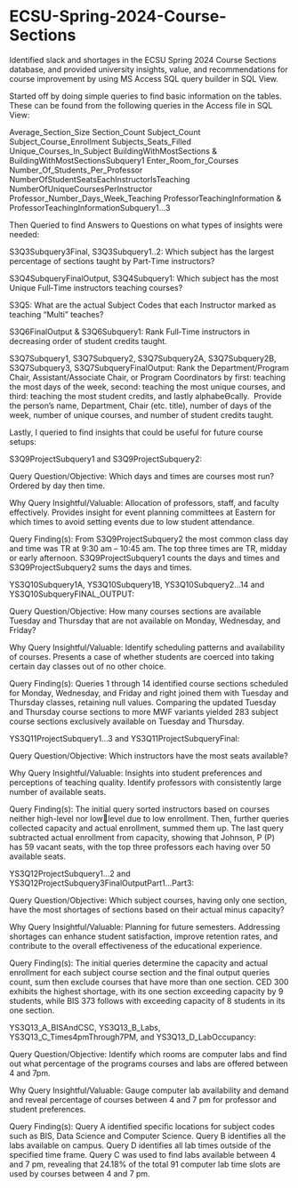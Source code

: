 # ECSU-Spring-2024-Course-Sections
Identified slack and shortages in the ECSU Spring 2024 Course Sections database, and provided university insights, value, and recommendations for course improvement by using MS Access SQL query builder in SQL View.

Started off by doing simple queries to find basic information on the tables. These can be found from the following queries in the Access file in SQL View:

Average_Section_Size
Section_Count
Subject_Count
Subject_Course_Enrollment
Subjects_Seats_Filled
Unique_Courses_In_Subject
BuildingWithMostSections & BuildingWithMostSectionsSubquery1
Enter_Room_for_Courses
Number_Of_Students_Per_Professor
NumberOfStudentSeatsEachInstructorIsTeaching
NumberOfUniqueCoursesPerInstructor
Professor_Number_Days_Week_Teaching
ProfessorTeachingInformation & ProfessorTeachingInformationSubquery1...3


Then Queried to find Answers to Questions on what types of insights were needed: 

S3Q3Subquery3Final, S3Q3Subquery1..2: Which subject has the largest percentage of sections taught by Part‐Time instructors?

S3Q4SubqueryFinalOutput, S3Q4Subquery1: Which subject has the most Unique Full‐Time instructors teaching courses?

S3Q5: What are the actual Subject Codes that each Instructor marked as teaching “Multi” teaches?

S3Q6FinalOutput & S3Q6Subquery1: Rank Full‐Time instructors in decreasing order of student credits taught.

S3Q7Subquery1, S3Q7Subquery2, S3Q7Subquery2A, S3Q7Subquery2B, S3Q7Subquery3, S3Q7SubqueryFinalOutput: 
Rank the Department/Program Chair, Assistant/Associate Chair, or
Program Coordinators by first: teaching the most days of the week, second:
teaching the most unique courses, and third: teaching the most student credits,
and lastly alphabeƟcally.  Provide the person’s name, Department, Chair (etc.
title), number of days of the week, number of unique courses, and number of
student credits taught.



Lastly, I queried to find insights that could be useful for future course setups: 

S3Q9ProjectSubquery1 and S3Q9ProjectSubquery2:

Query Question/Objective: Which days and times are courses most run? Ordered by day then 
time. 

Why Query Insightful/Valuable: Allocation of professors, staff, and faculty effectively. Provides 
insight for event planning committees at Eastern for which times to avoid setting events due to low 
student attendance. 

Query Finding(s): From S3Q9ProjectSubquery2 the most common class day and time was TR at 
9:30 am – 10:45 am. The top three times are TR, midday or early afternoon. S3Q9ProjectSubquery1
counts the days and times and S3Q9ProjectSubquery2 sums the days and times.


YS3Q10Subquery1A, YS3Q10Subquery1B, YS3Q10Subquery2…14 and YS3Q10SubqueryFINAL_OUTPUT: 

Query Question/Objective: How many courses sections are available Tuesday and Thursday that 
are not available on Monday, Wednesday, and Friday? 

Why Query Insightful/Valuable: Identify scheduling patterns and availability of courses. Presents 
a case of whether students are coerced into taking certain day classes out of no other choice. 

Query Finding(s): Queries 1 through 14 identified course sections scheduled for Monday, 
Wednesday, and Friday and right joined them with Tuesday and Thursday classes, retaining null 
values. Comparing the updated Tuesday and Thursday course sections to more MWF variants 
yielded 283 subject course sections exclusively available on Tuesday and Thursday. 


YS3Q11ProjectSubquery1…3 and YS3Q11ProjectSubqueryFinal:

Query Question/Objective: Which instructors have the most seats available? 

Why Query Insightful/Valuable: Insights into student preferences and perceptions of teaching 
quality. Identify professors with consistently large number of available seats. 

Query Finding(s): The initial query sorted instructors based on courses neither high-level nor lowlevel 
due to low enrollment. Then, further queries collected capacity and actual enrollment, 
summed them up. The last query subtracted actual enrollment from capacity, showing that 
Johnson, P (P) has 59 vacant seats, with the top three professors each having over 50 available 
seats.


YS3Q12ProjectSubquery1…2 and YS3Q12ProjectSubquery3FinalOutputPart1...Part3:

Query Question/Objective: Which subject courses, having only one section, have the most 
shortages of sections based on their actual minus capacity?

Why Query Insightful/Valuable: Planning for future semesters. Addressing shortages can 
enhance student satisfaction, improve retention rates, and contribute to the overall effectiveness 
of the educational experience.

Query Finding(s): The initial queries determine the capacity and actual enrollment for each subject 
course section and the final output queries count, sum then exclude courses that have more than 
one section. CED 300 exhibits the highest shortage, with its one section exceeding capacity by 9
students, while BIS 373 follows with exceeding capacity of 8 students in its one section.


YS3Q13_A_BISAndCSC, YS3Q13_B_Labs, YS3Q13_C_Times4pmThrough7PM, and
YS3Q13_D_LabOccupancy:

Query Question/Objective: Identify which rooms are computer labs and find out what percentage 
of the programs courses and labs are offered between 4 and 7pm.

Why Query Insightful/Valuable: Gauge computer lab availability and demand and reveal 
percentage of courses between 4 and 7 pm for professor and student preferences.

Query Finding(s): Query A identified specific locations for subject codes such as BIS, Data Science
and Computer Science. Query B identifies all the labs available on campus. Query D identifies all 
lab times outside of the specified time frame. Query C was used to find labs available between 4 
and 7 pm, revealing that 24.18% of the total 91 computer lab time slots are used by courses 
between 4 and 7 pm.








